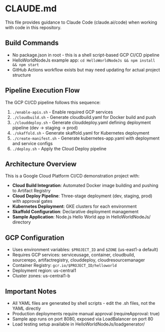 # CLAUDE.md

This file provides guidance to Claude Code (claude.ai/code) when working with code in this repository.

## Build Commands
- No package.json in root - this is a shell script-based GCP CI/CD pipeline
- HelloWorldNodeJs example app: `cd HelloWorldNodeJs && npm install && npm start`
- GitHub Actions workflow exists but may need updating for actual project structure

## Pipeline Execution Flow
The GCP CI/CD pipeline follows this sequence:
1. `./enable-apis.sh` - Enable required GCP services
2. `./cloudbuild.sh` - Generate cloudbuild.yaml for Docker build and push
3. `./clouddeploy.sh` - Generate clouddeploy.yaml defining deployment pipeline (dev → staging → prod)
4. `./skaffold.sh` - Generate skaffold.yaml for Kubernetes deployment
5. `./create-manifest.sh` - Generate kubernetes-app.yaml with deployment and service configs
6. `./deploy.sh` - Apply the Cloud Deploy pipeline

## Architecture Overview
This is a Google Cloud Platform CI/CD demonstration project with:
- **Cloud Build Integration**: Automated Docker image building and pushing to Artifact Registry
- **Cloud Deploy Pipeline**: Three-stage deployment (dev, staging, prod) with approval gates
- **Kubernetes Deployment**: GKE clusters for each environment
- **Skaffold Configuration**: Declarative deployment management
- **Sample Application**: Node.js Hello World app in HelloWorldNodeJs/ directory

## GCP Configuration
- Uses environment variables: `$PROJECT_ID` and `$ZONE` (us-east1-a default)
- Requires GCP services: serviceusage, container, cloudbuild, sourcerepo, artifactregistry, clouddeploy, cloudresourcemanager
- Container Registry: `gcr.io/$PROJECT_ID/helloworld`
- Deployment region: us-central1
- Cluster zones: us-central1-b

## Important Notes
- All YAML files are generated by shell scripts - edit the .sh files, not the YAML directly
- Production deployments require manual approval (requireApproval: true)
- Sample app runs on port 8080, exposed via LoadBalancer on port 80
- Load testing setup available in HelloWorldNodeJs/loadgenerator/